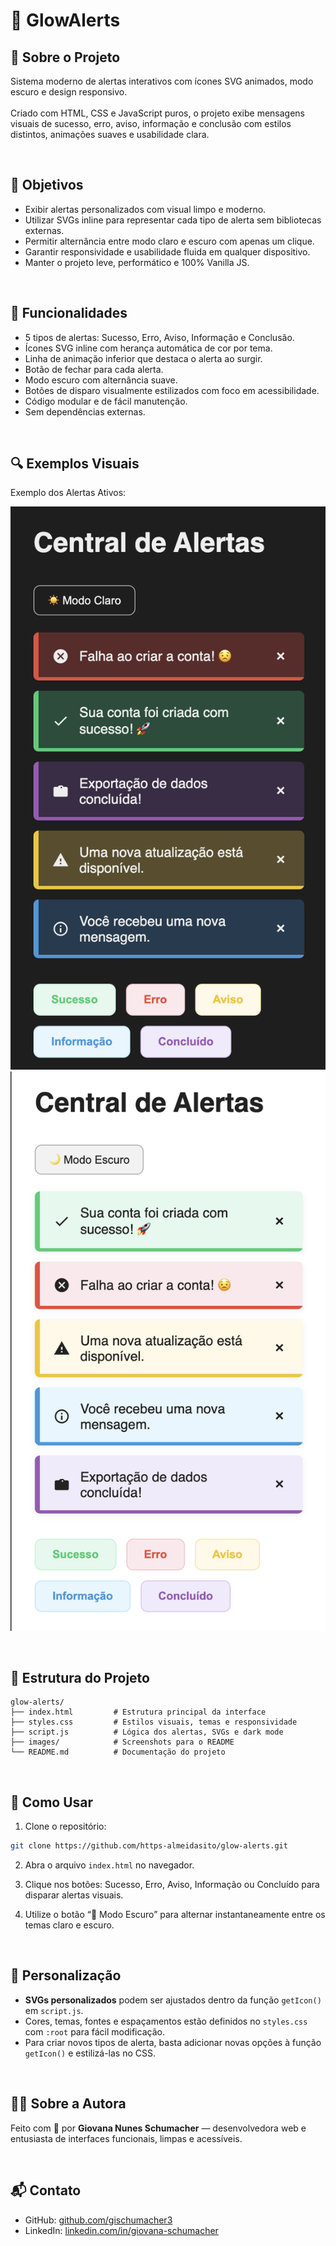 # 🔔 GlowAlerts

## 📌 Sobre o Projeto  
Sistema moderno de alertas interativos com ícones SVG animados, modo escuro e design responsivo.  
<br>
Criado com HTML, CSS e JavaScript puros, o projeto exibe mensagens visuais de sucesso, erro, aviso, informação e conclusão com estilos distintos, animações suaves e usabilidade clara.

<br>

## 🎯 Objetivos

- Exibir alertas personalizados com visual limpo e moderno.
- Utilizar SVGs inline para representar cada tipo de alerta sem bibliotecas externas.
- Permitir alternância entre modo claro e escuro com apenas um clique.
- Garantir responsividade e usabilidade fluida em qualquer dispositivo.
- Manter o projeto leve, performático e 100% Vanilla JS.

<br>

## 🧩 Funcionalidades

- 5 tipos de alertas: Sucesso, Erro, Aviso, Informação e Conclusão.
- Ícones SVG inline com herança automática de cor por tema.
- Linha de animação inferior que destaca o alerta ao surgir.
- Botão de fechar para cada alerta.
- Modo escuro com alternância suave.
- Botões de disparo visualmente estilizados com foco em acessibilidade.
- Código modular e de fácil manutenção.
- Sem dependências externas.

<br>

## 🔍 Exemplos Visuais

Exemplo dos Alertas Ativos:
<br>

<p align="left">
  <img src="exemplos/img1.png" alt="Alertas no modo claro" width="600"/>
  <img src="exemplos/img2.png" alt="Alertas no modo escuro" width="600"/>
</p>

<br>

## 📁 Estrutura do Projeto

```
glow-alerts/
├── index.html         # Estrutura principal da interface
├── styles.css         # Estilos visuais, temas e responsividade
├── script.js          # Lógica dos alertas, SVGs e dark mode
├── images/            # Screenshots para o README
└── README.md          # Documentação do projeto
```

<br>

## 🚀 Como Usar

1. Clone o repositório:

```bash
git clone https://github.com/https-almeidasito/glow-alerts.git
```

2. Abra o arquivo `index.html` no navegador.

3. Clique nos botões: Sucesso, Erro, Aviso, Informação ou Concluído para disparar alertas visuais.

4. Utilize o botão “🌙 Modo Escuro” para alternar instantaneamente entre os temas claro e escuro.

<br>

## 🎨 Personalização

- **SVGs personalizados** podem ser ajustados dentro da função `getIcon()` em `script.js`.
- Cores, temas, fontes e espaçamentos estão definidos no `styles.css` com `:root` para fácil modificação.
- Para criar novos tipos de alerta, basta adicionar novas opções à função `getIcon()` e estilizá-las no CSS.

<br>

## 👩‍💻 Sobre a Autora

Feito com 💜 por **Giovana Nunes Schumacher** — desenvolvedora web e entusiasta de interfaces funcionais, limpas e acessíveis.

<br>

## 📬 Contato

- GitHub: [github.com/gischumacher3](https://github.com/gischumacher3)  
- LinkedIn: [linkedin.com/in/giovana-schumacher](https://linkedin.com/in/giovana-schumacher)
